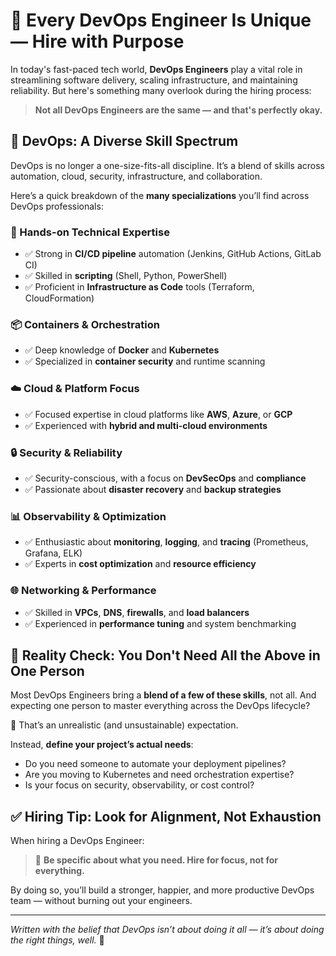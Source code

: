 # 🎯 Every DevOps Engineer Is Unique — Hire with Purpose

In today's fast-paced tech world, **DevOps Engineers** play a vital role in streamlining software delivery, scaling infrastructure, and maintaining reliability. But here's something many overlook during the hiring process:

> **Not all DevOps Engineers are the same — and that's perfectly okay.**

## 🧠 DevOps: A Diverse Skill Spectrum

DevOps is no longer a one-size-fits-all discipline. It’s a blend of skills across automation, cloud, security, infrastructure, and collaboration.

Here’s a quick breakdown of the **many specializations** you’ll find across DevOps professionals:

### 🔧 Hands-on Technical Expertise
- ✅ Strong in **CI/CD pipeline** automation (Jenkins, GitHub Actions, GitLab CI)
- ✅ Skilled in **scripting** (Shell, Python, PowerShell)
- ✅ Proficient in **Infrastructure as Code** tools (Terraform, CloudFormation)

### 📦 Containers & Orchestration
- ✅ Deep knowledge of **Docker** and **Kubernetes**
- ✅ Specialized in **container security** and runtime scanning

### ☁️ Cloud & Platform Focus
- ✅ Focused expertise in cloud platforms like **AWS**, **Azure**, or **GCP**
- ✅ Experienced with **hybrid and multi-cloud environments**

### 🔒 Security & Reliability
- ✅ Security-conscious, with a focus on **DevSecOps** and **compliance**
- ✅ Passionate about **disaster recovery** and **backup strategies**

### 📊 Observability & Optimization
- ✅ Enthusiastic about **monitoring**, **logging**, and **tracing** (Prometheus, Grafana, ELK)
- ✅ Experts in **cost optimization** and **resource efficiency**

### 🌐 Networking & Performance
- ✅ Skilled in **VPCs**, **DNS**, **firewalls**, and **load balancers**
- ✅ Experienced in **performance tuning** and system benchmarking

## 🔢 Reality Check: You Don't Need All the Above in One Person

Most DevOps Engineers bring a **blend of a few of these skills**, not all. And expecting one person to master everything across the DevOps lifecycle?

🚨 That’s an unrealistic (and unsustainable) expectation.

Instead, **define your project’s actual needs**:

- Do you need someone to automate your deployment pipelines?  
- Are you moving to Kubernetes and need orchestration expertise?  
- Is your focus on security, observability, or cost control?

## ✅ Hiring Tip: Look for Alignment, Not Exhaustion

When hiring a DevOps Engineer:

> 🎯 **Be specific about what you need. Hire for focus, not for everything.**

By doing so, you’ll build a stronger, happier, and more productive DevOps team — without burning out your engineers.

---

*Written with the belief that DevOps isn’t about doing it all — it’s about doing the right things, well.* 🚀
